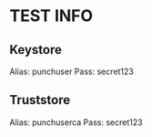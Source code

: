 # TEST INFO

## Keystore

Alias: punchuser
Pass: secret123

## Truststore

Alias: punchuserca
Pass: secret123
